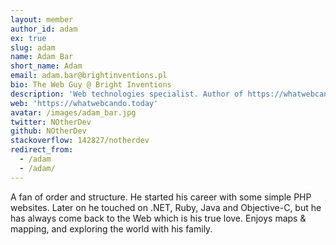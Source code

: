 ```yaml
---
layout: member
author_id: adam
ex: true
slug: adam
name: Adam Bar
short_name: Adam
email: adam.bar@brightinventions.pl
bio: The Web Guy @ Bright Inventions
description: 'Web technologies specialist. Author of https://whatwebcando.today/'
web: 'https://whatwebcando.today'
avatar: /images/adam_bar.jpg
twitter: NOtherDev
github: NOtherDev
stackoverflow: 142827/notherdev
redirect_from:
  - /adam
  - /adam/
---
```


A fan of order and structure. He started his career with some simple PHP websites. Later on he touched on .NET, Ruby, Java and Objective-C, but he has always come back to the Web which is his true love. Enjoys maps & mapping, and exploring the world with his family.
